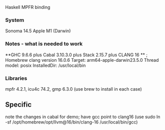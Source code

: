 Haskell MPFR binding

### System
Sonoma 14.5 Apple M1 (Darwin)

### Notes - what is needed to work 
**GHC 9.6.6 plus Cabal 3.10.3.0 plus Stack 2.15.7 plus CLANG 16 ** ; 
Homebrew clang version 16.0.6
Target: arm64-apple-darwin23.5.0
Thread model: posix
InstalledDir: /usr/local/bin

### Libraries 
mpfr 4.2.1, icu4c 74.2, gmp 6.3.0 (use brew to install in each case)

## Specific
note the changes in cabal for demo; have gcc point to clang16 (use sudo ln -sf /opt/homebrew/opt/llvm@16/bin/clang-16 /usr/local/bin/gcc)


